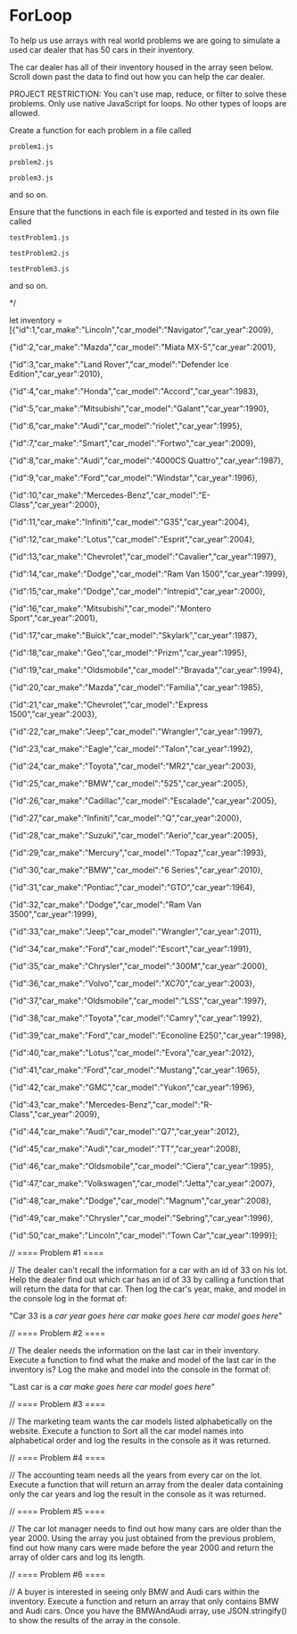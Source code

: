 # ForLoop


  To help us use arrays with real world problems we are going to simulate a used car dealer that has 50 cars in their inventory.

  The car dealer has all of their inventory housed in the array seen below. Scroll down past the data to find out how you can help the car dealer.



  PROJECT RESTRICTION: You can't use map, reduce, or filter to solve these problems. Only use native JavaScript for loops. No other types of loops are allowed.



  Create a function for each problem in a file called

    problem1.js

    problem2.js

    problem3.js

  and so on.

   

  Ensure that the functions in each file is exported and tested in its own file called

    testProblem1.js

    testProblem2.js

    testProblem3.js

  and so on.

*/



let inventory = [{"id":1,"car_make":"Lincoln","car_model":"Navigator","car_year":2009},

{"id":2,"car_make":"Mazda","car_model":"Miata MX-5","car_year":2001},

{"id":3,"car_make":"Land Rover","car_model":"Defender Ice Edition","car_year":2010},

{"id":4,"car_make":"Honda","car_model":"Accord","car_year":1983},

{"id":5,"car_make":"Mitsubishi","car_model":"Galant","car_year":1990},

{"id":6,"car_make":"Audi","car_model":"riolet","car_year":1995},

{"id":7,"car_make":"Smart","car_model":"Fortwo","car_year":2009},

{"id":8,"car_make":"Audi","car_model":"4000CS Quattro","car_year":1987},

{"id":9,"car_make":"Ford","car_model":"Windstar","car_year":1996},

{"id":10,"car_make":"Mercedes-Benz","car_model":"E-Class","car_year":2000},

{"id":11,"car_make":"Infiniti","car_model":"G35","car_year":2004},

{"id":12,"car_make":"Lotus","car_model":"Esprit","car_year":2004},

{"id":13,"car_make":"Chevrolet","car_model":"Cavalier","car_year":1997},

{"id":14,"car_make":"Dodge","car_model":"Ram Van 1500","car_year":1999},

{"id":15,"car_make":"Dodge","car_model":"Intrepid","car_year":2000},

{"id":16,"car_make":"Mitsubishi","car_model":"Montero Sport","car_year":2001},

{"id":17,"car_make":"Buick","car_model":"Skylark","car_year":1987},

{"id":18,"car_make":"Geo","car_model":"Prizm","car_year":1995},

{"id":19,"car_make":"Oldsmobile","car_model":"Bravada","car_year":1994},

{"id":20,"car_make":"Mazda","car_model":"Familia","car_year":1985},

{"id":21,"car_make":"Chevrolet","car_model":"Express 1500","car_year":2003},

{"id":22,"car_make":"Jeep","car_model":"Wrangler","car_year":1997},

{"id":23,"car_make":"Eagle","car_model":"Talon","car_year":1992},

{"id":24,"car_make":"Toyota","car_model":"MR2","car_year":2003},

{"id":25,"car_make":"BMW","car_model":"525","car_year":2005},

{"id":26,"car_make":"Cadillac","car_model":"Escalade","car_year":2005},

{"id":27,"car_make":"Infiniti","car_model":"Q","car_year":2000},

{"id":28,"car_make":"Suzuki","car_model":"Aerio","car_year":2005},

{"id":29,"car_make":"Mercury","car_model":"Topaz","car_year":1993},

{"id":30,"car_make":"BMW","car_model":"6 Series","car_year":2010},

{"id":31,"car_make":"Pontiac","car_model":"GTO","car_year":1964},

{"id":32,"car_make":"Dodge","car_model":"Ram Van 3500","car_year":1999},

{"id":33,"car_make":"Jeep","car_model":"Wrangler","car_year":2011},

{"id":34,"car_make":"Ford","car_model":"Escort","car_year":1991},

{"id":35,"car_make":"Chrysler","car_model":"300M","car_year":2000},

{"id":36,"car_make":"Volvo","car_model":"XC70","car_year":2003},

{"id":37,"car_make":"Oldsmobile","car_model":"LSS","car_year":1997},

{"id":38,"car_make":"Toyota","car_model":"Camry","car_year":1992},

{"id":39,"car_make":"Ford","car_model":"Econoline E250","car_year":1998},

{"id":40,"car_make":"Lotus","car_model":"Evora","car_year":2012},

{"id":41,"car_make":"Ford","car_model":"Mustang","car_year":1965},

{"id":42,"car_make":"GMC","car_model":"Yukon","car_year":1996},

{"id":43,"car_make":"Mercedes-Benz","car_model":"R-Class","car_year":2009},

{"id":44,"car_make":"Audi","car_model":"Q7","car_year":2012},

{"id":45,"car_make":"Audi","car_model":"TT","car_year":2008},

{"id":46,"car_make":"Oldsmobile","car_model":"Ciera","car_year":1995},

{"id":47,"car_make":"Volkswagen","car_model":"Jetta","car_year":2007},

{"id":48,"car_make":"Dodge","car_model":"Magnum","car_year":2008},

{"id":49,"car_make":"Chrysler","car_model":"Sebring","car_year":1996},

{"id":50,"car_make":"Lincoln","car_model":"Town Car","car_year":1999}];



// ==== Problem #1 ====

// The dealer can't recall the information for a car with an id of 33 on his lot. Help the dealer find out which car has an id of 33 by calling a function that will return the data for that car. Then log the car's year, make, and model in the console log in the format of: 

"Car 33 is a *car year goes here* *car make goes here* *car model goes here*"



// ==== Problem #2 ====

// The dealer needs the information on the last car in their inventory. Execute a function to find what the make and model of the last car in the inventory is? Log the make and model into the console in the format of: 

"Last car is a *car make goes here* *car model goes here*"



// ==== Problem #3 ====

// The marketing team wants the car models listed alphabetically on the website. Execute a function to Sort all the car model names into alphabetical order and log the results in the console as it was returned.



// ==== Problem #4 ====

// The accounting team needs all the years from every car on the lot. Execute a function that will return an array from the dealer data containing only the car years and log the result in the console as it was returned.



// ==== Problem #5 ====

// The car lot manager needs to find out how many cars are older than the year 2000. Using the array you just obtained from the previous problem, find out how many cars were made before the year 2000 and return the array of older cars and log its length.



// ==== Problem #6 ====

// A buyer is interested in seeing only BMW and Audi cars within the inventory. Execute a function and return an array that only contains BMW and Audi cars. Once you have the BMWAndAudi array, use JSON.stringify() to show the results of the array in the console.


